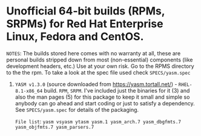 # Unofficial 64-bit builds (RPMs, SRPMs) for Red Hat Enterprise Linux, Fedora and CentOS.

``NOTES``: The builds stored here comes with no warranty at all, these are personal builds 
           stripped down from most (non-essential) components (like development headers, etc.)
           Use at your own risk. Go to the RPMS directory to the the rpm. To take a look at the spec
           file used check ``SPECS/yasm.spec``

 1. ``YASM v1.3.0`` (source downloaded from https://yasm.tortall.net/) - ``RHEL-8.1-x86_64`` build. ``RPM``, ``SRPM``. I've included just the binaries for it (3) and
    also the man pages (5) for this package to keep it small and simple so anybody can go
    ahead and start coding or just to satisfy a dependency. See ``SPECS/yasm.spec`` for details of the packaging.

    ``File list``: ``yasm vsyasm ytasm yasm.1 yasm_arch.7 yasm_dbgfmts.7 yasm_objfmts.7 yasm_parsers.7``
